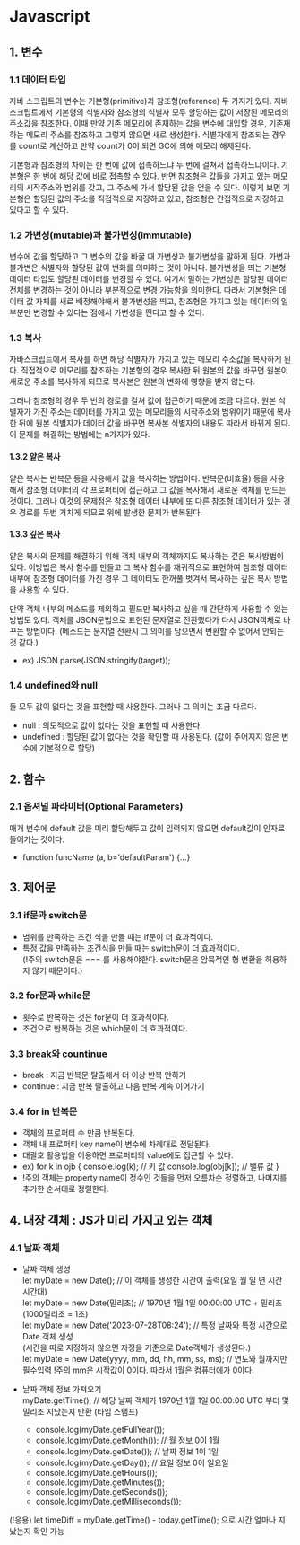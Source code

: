 # Javascript

## 1. 변수
### 1.1 데이터 타입
자바 스크립트의 변수는 기본형(primitive)과 참조형(reference) 두 가지가 있다.
자바 스크립트에서 기본형의 식별자와 참조형의 식별자 모두 할당하는 값이 저장된 메모리의 주소값을 참조한다.
이때 만약 기존 메모리에 존재하는 값을 변수에 대입할 경우, 기존재하는 메모리 주소를 참조하고 그렇지 않으면 새로 생성한다.
식별자에게 참조되는 경우를 count로 계산하고 만약 count가 0이 되면 GC에 의해 메모리 해제된다.

기본형과 참조형의 차이는 한 번에 값에 접촉하느냐 두 번에 걸쳐서 접촉하느냐이다.
기본형은 한 번에 해당 값에 바로 접촉할 수 있다. 반면 참조형은 값들을 가지고 있는 메모리의 시작주소와 범위를 갖고, 그 주소에 가서 할당된 값을 얻을 수 있다. 
이렇게 보면 기본형은 할당된 값의 주소를 직접적으로 저장하고 있고, 참조형은 간접적으로 저장하고 있다고 할 수 있다.

### 1.2 가변성(mutable)과 불가변성(immutable)
변수에 값을 할당하고 그 변수의 값을 바꿀 때 가변성과 불가변성을 말하게 된다.
가변과 불가변은 식별자와 할당된 값이 변화를 의미하는 것이 아니다. 불가변성을 띄는 기본형 데이터 타입도 할당된 데이터를 변경할 수 있다.
여기서 말하는 가변성은 할당된 데이터 전체를 변경하는 것이 아니라 부분적으로 변경 가능함을 의미한다.
따라서 기본형은 데이터 값 자체를 새로 배정해야해서 불가변성을 띄고, 참조형은 가지고 있는 데이터의 일부분만 변경할 수 있다는 점에서 가변성을 띈다고 할 수 있다.

### 1.3 복사
자바스크립트에서 복사를 하면 해당 식별자가 가지고 있는 메모리 주소값을 복사하게 된다. 직접적으로 메모리를 참조하는 기본형의 경우 복사한 뒤 원본의 값을 바꾸면 원본이 새로운 주소를 복사하게 되므로 복사본은 원본의 변화에 영향을 받지 않는다.

그러나 참조형의 경우 두 번의 경로를 걸쳐 값에 접근하기 때문에 조금 다르다.
원본 식별자가 가진 주소는 데이터를 가지고 있는 메모리들의 시작주소와 범위이기 때문에 복사한 뒤에 원본 식별자가 데이터 값을 바꾸면 복사본 식별자의 내용도 따라서 바뀌게 된다. 이 문제를 해결하는 방법에는 n가지가 있다.

#### 1.3.2 얕은 복사
얕은 복사는 반복문 등을 사용해서 값을 복사하는 방법이다. 반복문(비효율) 등을 사용해서 참조형 데이터의 각 프로퍼티에 접근하고 그 값을 복사해서 새로운 객체를 만드는 것이다. 그러나 이것의 문제점은 참조형 데이터 내부에 또 다른 참조형 데이터가 있는 경우 경로를 두번 거치게 되므로 위에 발생한 문제가 반복된다.

#### 1.3.3 깊은 복사
얕은 복사의 문제를 해결하기 위해 객체 내부의 객체까지도 복사하는 깊은 복사방법이 있다. 이방법은 복사 함수를 만들고 그 복사 함수를 재귀적으로 표현하여 참조형 데이터 내부에 참조형 데이터를 가진 경우 그 데이터도 한꺼풀 벗겨서 복사하는 깊은 복사 방법을 사용할 수 있다.

만약 객체 내부의 메소드를 제외하고 필드만 복사하고 싶을 때 간단하게 사용할 수 있는 방법도 있다. 객체를 JSON문법으로 표현된 문자열로 전환했다가 다시 JSON객체로 바꾸는 방법이다. (메소드는 문자열 전환시 그 의미를 담으면서 변환할 수 없어서 안되는 것 같다.)
- ex) JSON.parse(JSON.stringify(target));

### 1.4 undefined와 null
둘 모두 값이 없다는 것을 표현할 때 사용한다. 그러나 그 의미는 조금 다르다.
- null : 의도적으로 값이 없다는 것을 표현할 때 사용한다.
- undefined : 할당된 값이 없다는 것을 확인할 때 사용된다. (값이 주어지지 않은 변수에 기본적으로 할당)



## 2. 함수

### 2.1 옵셔널 파라미터(Optional Parameters)
매개 변수에 default 값을 미리 할당해두고 값이 입력되지 않으면 default값이 인자로 들어가는 것이다.
- function funcName (a, b='defaultParam') {...}


## 3. 제어문

### 3.1 if문과 switch문
- 범위를 만족하는 조건 식을 만들 때는 if문이 더 효과적이다.
- 특정 값을 만족하는 조건식을 만들 때는 switch문이 더 효과적이다.  
(!주의 switch문은 === 를 사용해야한다. switch문은 암묵적인 형 변환을 허용하지 않기 때문이다.)

### 3.2 for문과 while문
- 횟수로 반복하는 것은 for문이 더 효과적이다.
- 조건으로 반복하는 것은 which문이 더 효과적이다.

### 3.3 break와 countinue
- break : 지금 반복문 탈출해서 더 이상 반복 안하기
- continue : 지금 반복 탈출하고 다음 반복 계속 이어가기

### 3.4 for in 반복문 
- 객체의 프로퍼티 수 만큼 반복된다.
- 객체 내 프로퍼티 key name이 변수에 차례대로 전달된다.
- 대괄호 활용법을 이용하면 프로퍼티의 value에도 접근할 수 있다.
- ex) for k in ojb {
    console.log(k);         // 키 값
    console.log(obj[k]);    // 밸류 값
} 
- !주의 객체는 property name이 정수인 것들을 먼저 오름차순 정렬하고, 나머지를 추가한 순서대로 정렬한다.



## 4. 내장 객체 : JS가 미리 가지고 있는 객체

### 4.1 날짜 객체
- 날짜 객체 생성   
let myDate = new Date();    // 이 객체를 생성한 시간이 출력(요일 월 일 년 시간 시간대)  
let myDate = new Date(밀리초);    // 1970년 1월 1일 00:00:00 UTC + 밀리초(1000밀리초 = 1초)  
let myDate = new Date('2023-07-28T08:24');   // 특정 날짜와 특정 시간으로 Date 객체 생성  
(시간을 따로 지정하지 않으면 자정을 기준으로 Date객체가 생성된다.)  
let myDate = new Date(yyyy, mm, dd, hh, mm, ss, ms);    // 연도와 월까지만 필수입력
!주의 mm은 시작값이 0이다. 따라서 1월은 컴퓨터에가 0이다.

- 날짜 객체 정보 가져오기  
myDate.getTime();   // 해당 날짜 객체가 1970년 1월 1일 00:00:00 UTC 부터 몇 밀리초 지났는지 반환 (타임 스탬프)  
    - console.log(myDate.getFullYear());
    - console.log(myDate.getMonth());   // 월 정보  0이 1월
    - console.log(myDate.getDate());    // 날짜 정보 1이 1일
    - console.log(myDate.getDay());     // 요일 정보 0이 일요일
    - console.log(myDate.getHours());
    - console.log(myDate.getMinutes());
    - console.log(myDate.getSeconds());
    - console.log(myDate.getMilliseconds());  
    
(!응용) let timeDiff = myDate.getTime() - today.getTime(); 으로 시간 얼마나 지났는지 확인 가능  
